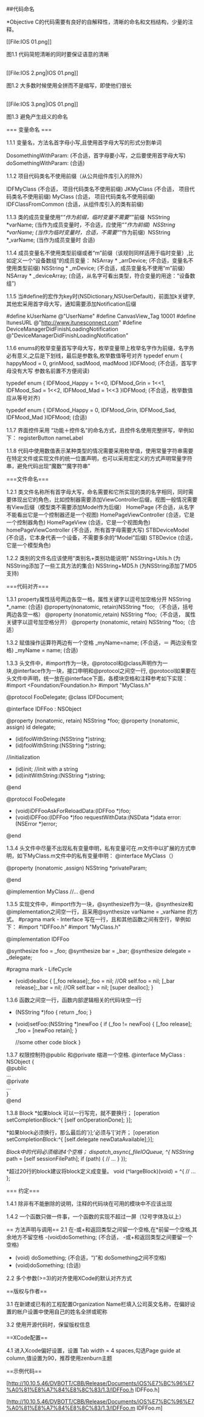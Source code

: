 ##代码命名

*Objective C的代码需要有良好的自解释性，清晰的命名和文档结构，少量的注释。

[[File:IOS 01.png]]

图1.1 代码简短清晰的同时要保证语意的清晰

<br/>[[File:IOS 2.png|IOS 01.png]]

图1.2 大多数时候使用全拼而不是缩写，即使他们很长

<br/>[[File:IOS 3.png|IOS 01.png]]

图1.3 避免产生歧义的命名

=== 变量命名 ===

1.1.1 变量名，方法名首字母小写,且使用首字母大写的形式分割单词 

 DosomethingWithParam: (不合适，首字母要小写，之后要使用首字母大写)
 doSomethingWithParam: (合适)

1.1.2 项目代码类名不使用前缀（从公共组件库引入的除外） 

 IDFMyClass (不合适， 项目代码类名不使用前缀) 
 JKMyClass (不合适， 项目代码类名不使用前缀) 
 MyClass (合适， 项目代码类名不使用前缀) 
 IDFClassFromCommon (合适，从组件库引入的类有前缀)

1.1.3 类的成员变量使用“_”作为前缀，临时变量不需要“_”前缀&nbsp;
 NSString *varName; (当作为成员变量时，不合适，应使用“_”作为前缀)&nbsp;
 NSString *varName; (当作为临时变量时，合适，不需要“_”作为前缀)&nbsp;
 NSString *_varName; (当作为成员变量时 合适)

1.1.4 成员变量名不使用类型前缀或者“m”前缀（该规则同样适用于临时变量）,比如定义一个“设备数组”的成员变量： 
 NSArray * _arrDevice; (不合适，变量名不使用类型前缀) 
 NSString * _mDevice; (不合适，成员变量名不使用“m”前缀） 
 NSArray * _deviceArray; (合适，从名字可看出类型，符合变量的用途：“设备数组”)

1.1.5 当#define的宏作为key时(NSDictionary,NSUserDefault)，前面加k关键字,其他宏采用首字母大写，通知需要添加Notification后缀

 #define kUserName @"UserName"
 #define CanvasView_Tag 10001
 #define ItunesURL  @"http://www.itunesconnect.com"
 #define DeviceManagerDidFinishLoadingNotification  @"DeviceManagerDidFinishLoadingNotification"


1.1.6 enums的枚举变量首写字母大写，枚举变量带上枚举名字作为前缀，名字务必有意义,之后是下划线，最后是参数名,枚举数值等号对齐
 typedef enum {
      happyMood = 0,
      grinMood,
      sadMood,
      madMood
 }IDFMood; (不合适，首写字母没有大写 参数名前置不方便阅读)
 
 typedef enum {
      IDFMood_Happy = 1<<0,
      IDFMood_Grin = 1<<1,
      IDFMood_Sad = 1<<2,
      IDFMood_Mad = 1<<3 
 }IDFMood; (不合适，枚举数值应从等号对齐)
 
 typedef enum {
      IDFMood_Happy = 0,
      IDFMood_Grin,
      IDFMood_Sad,
      IDFMood_Mad 
 }IDFMood; (合适)

1.1.7 界面控件采用 “功能＋控件名”的命名方式，且控件名使用完整拼写，举例如下：
 registerButton
 nameLabel

1.1.8 代码中使用数值表示某种类型的情况需要采用枚举值，使用常量字符串需要在特定文件或实现文件的统一位置声明，也可以采用宏定义的方式声明常量字符串，避免代码出现“魔数”“魔字符串”

===文件命名===

1.2.1 类文件名称所有首字母大写，命名需要和它所实现的类的名字相同，同时需要体现出它的角色，比如控制器需要添加ViewController后缀，视图一般情况需要有View后缀（模型类不需要添加Model作为后缀）
 HomePage	 		(不合适，从名字不能看出它是一个控制器还是一个视图)
 HomePageViewController (合适，它是一个控制器角色)
 HomePageView 		(合适，它是一个视图角色)
 homePageViewController	(不合适，所有首字母需要大写)
 STBDeviceModel 		(不合适，它本身代表一个设备，不需要多余的“Model”后缀)
 STBDevice 			(合适，它是一个模型角色)

1.2.2 类别的文件名应该使用“类别名+类别功能说明”
 NSString+Utils.h 	(为NSString添加了一些工具方法的集合)
 NSString+MD5.h	(为NSString添加了MD5支持)

===代码对齐===

1.3.1 property属性括号两边各空一格，属性关键字以逗号加空格分开
 NSString *_name:	(合适)
 @property(nonatomic, retain)NSString *foo; （不合适，括号两边各空一格）
 @property (nonatomic,retain) NSString *foo;（不合适， 属性关键字以逗号加空格分开）
 @property (nonatomic, retain) NSString *foo;（合适）

1.3.2 赋值操作运算符两边有一个空格
 _myName=name; (不合适，＝ 两边没有空格)
 _myName = name; (合适)

1.3.3 头文件中，#import作为一块，@protocol和@class声明作为一块,@interface作为一块，接口申明和@protocol之间空一行, @protocol如果要在头文件中声明，统一放在@interface下面，各模块空格和注释参考如下实现：
 #import <Foundation/Foundation.h>
 #import "MyClass.h"
 
 @protocol FooDelegate;
 @class IDFDocument;
 
 @interface IDFFoo : NSObject 
 
 @property (nonatomic, retain) NSString *foo;
 @property (nonatomic, assign) id<FooDelegate> delegate;
 
 + (id)fooWithString:(NSString *)string;
 + (id)fooWithString:(NSString *)string;
 
 //initialization
 + (id)init;
 //init with a string
 + (id)initWithString:(NSString *)string;
  
 @end
 
 @protocol FooDelegate <NSObject>
 
 - (void)iDFFooAskForReloadData:(IDFFoo *)foo;
 - (void)iDFFoo:(IDFFoo *)foo requestWithData:(NSData *)data error:(NSError *)error;
 
 @end

1.3.4 头文件中尽量不出现私有变量申明，私有变量可在.m文件中以扩展的方式申明，如下MyClass.m文件中的私有变量申明：
 @interface MyClass（）
 
 @property (nonatomic ,assign) NSString *privateParam;
 
 @end
 
 @implemention MyClass
 //...
 @end

1.3.5 实现文件中，#import作为一块，@synthesize作为一块，@synthesize和@implementation之间空一行，且采用@synthesize varName  = _varName 的方式。 #pragma mark - Interface 写在一行，且和其他函数之间有空行，举例如下：
 #import "IDFFoo.h"
 #import "MyClass.h"
 
 @implementation IDFFoo
 
 @synthesize foo = _foo;
 @synthesize bar = _bar;
 @synthesize delegate = _delegate;
 
 #pragma mark - LifeCycle
 
 - (void)dealloc {
     [_foo release];_foo = nil;  //OR self.foo = nil;
     [_bar release];_bar = nil;  //OR self.bar = nil;
     [super dealloc];
 }

1.3.6 函数之间空一行，函数内部逻辑相关的代码块空一行
 - (NSString *)foo {
     return _foo;
 }
 
 - (void)setFoo:(NSString *)newFoo {
     if (_foo != newFoo) {
         [_foo release];
         _foo = [newFoo retain];
     }
 
     //some other code block
 }

1.3.7 权限控制符@public 和@private 缩进一个空格.
 @interface MyClass : NSObject {  
  @public  
   ...  
  @private  
   ...  
 }  
 @end

1.3.8 Block
*如果block 可以一行写完，就不要换行；
 [operation setCompletionBlock:^{ [self onOperationDone]; }];

*如果block必须换行，那么最后的’}];’必须与’[’对齐；
 [operation setCompletionBlock:^{ [self.delegate newDataAvailable];}];

*Block中的代码必须缩进4个空格；
 dispatch_async(_fileIOQueue, ^{
       NSString* path = [self sessionFilePath];
       if (path) {
           // ...
       }
 });

*超过20行的block建议将block定义成变量。
 void (^largeBlock)(void) = ^{
       // ...
 };

=== 约定===

1.4.1 除非有不能删除的说明，注释的代码块在可用的模块中不应该出现

1.4.2 一个函数只做一件事，一个函数的实现不超过一屏（12号字体及以上）

== 方法声明与调用==
2.1 在-或+和返回类型之间留一个空格,在*前留一个空格,其余地方不留空格
 -(void)doSomething; 	(不合适， -或+和返回类型之间要留一个空格)
 - (void) doSomething;	(不合适，“)”和 doSomething之间不空格)
 - (void)doSomething; 	(合适)

2.2 多个参数(>=3)的对齐使用XCode的默认对齐方式

==版权与作者==

3.1 在新建或已有的工程配置Organization Name栏填入公司英文名称，在偏好设置的帐户设置中使用自己的姓名全拼或昵称

3.2 使用开源代码时，保留版权信息

==XCode配置==

4.1 进入Xcode偏好设置，设置 Tab width = 4 spaces,勾选Page guide at column,值设置为90，推荐使用zenburn主题

==示例代码==

 [http://10.10.5.46/DVBOTT/CBB/Release/Documents/iOS%E7%BC%96%E7%A0%81%E8%A7%84%E8%8C%83/1.3/IDFFoo.h IDFFoo.h]
 
 [http://10.10.5.46/DVBOTT/CBB/Release/Documents/iOS%E7%BC%96%E7%A0%81%E8%A7%84%E8%8C%83/1.3/IDFFoo.m IDFFoo.m]
